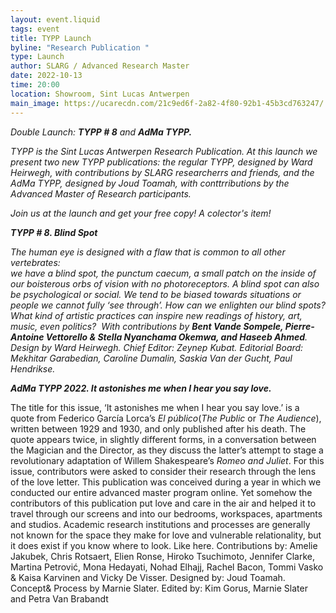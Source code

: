 ```yaml
---
layout: event.liquid
tags: event
title: TYPP Launch
byline: "Research Publication "
type: Launch
author: SLARG / Advanced Research Master
date: 2022-10-13
time: 20:00
location: Showroom, Sint Lucas Antwerpen
main_image: https://ucarecdn.com/21c9ed6f-2a82-4f80-92b1-45b3cd763247/
---
```

*Double Launch: **TYPP # 8**  and **AdMa TYPP.*** 

*TYPP is the Sint Lucas Antwerpen Research Publication. At this launch we present two new TYPP publications: the regular TYPP, designed by Ward Heirwegh, with contributions by SLARG researcherrs and friends, and the AdMa TYPP, designed by Joud Toamah, with conttrributions by the Advanced Master of Research participants.*

*Join us at the launch and get your free copy! A colector's item!* 



***TYPP # 8. Blind Spot*** 

*The human eye is designed with a flaw that is common to all other vertebrates:*\
*we have a blind spot, the punctum caecum, a small patch on the inside of our boisterous orbs of vision with no photoreceptors. A blind spot can also be psychological or social. We tend to be biased towards situations or people we cannot fully ‘see through’. How can we enlighten our blind spots? What kind of artistic practices can inspire new readings of history, art, music, even politics?  With contributions by **Bent Vande Sompele, Pierre-Antoine Vettorello & Stella Nyanchama Okemwa, and Haseeb Ahmed**.  Design by Ward Heirwegh. Chief Editor: Zeynep Kubat. Editorial Board: Mekhitar Garabedian, Caroline Dumalin, Saskia Van der Gucht, Paul Hendrikse.* 



***AdMa TYPP 2022. It astonishes me when I hear you say love.***

The title for this issue, ‘It astonishes me when I hear you say love.’ is a quote from Federico García Lorca’s *El público*(*The Public* or *The Audience*), written between 1929 and 1930, and only published after his death. The quote appears twice, in slightly different forms, in a conversation between the Magician and the Director, as they discuss the latter’s attempt to stage a revolutionary adaptation of Willem Shakespeare’s *Romeo and Juliet*. For this issue, contributors were asked to consider their research through the lens of the love letter. This publication was conceived during a year in which we conducted our entire advanced master program online. Yet somehow the contributors of this publication put love and care in the air and helped it to travel through our screens and into our bedrooms, workspaces, apartments and studios. Academic research institutions and processes are generally not known for the space they make for love and vulnerable relationality, but it does exist if you know where to look. Like here. Contributions by: Amelie Jakubek, Chris Rotsaert, Elien Ronse, Hiroko Tsuchimoto, Jennifer Clarke, Martina Petrović, Mona Hedayati, Nohad Elhajj, Rachel Bacon, Tommi Vasko & Kaisa Karvinen and Vicky De Visser. Designed by: Joud Toamah. Concept& Process by Marnie Slater. Edited by: Kim Gorus, Marnie Slater and Petra Van Brabandt